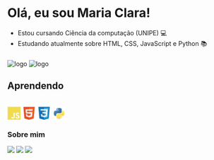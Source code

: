 # Olá, eu sou Maria Clara!


-  Estou cursando Ciência da computação (UNIPE) 💻
-  Estudando atualmente sobre HTML, CSS, JavaScript e Python 📚

###


![logo](https://github-readme-stats.vercel.app/api?username=MaraLeao&theme=omni&show_icons=true)  ![logo](https://github-readme-stats.vercel.app/api/top-langs/?username=MaraLeao&theme=omni&layout=donut)



  ## Aprendendo
  
<div style="display:inline_block;"><br>
    <img align="center" height="30" widht="40" src="https://raw.githubusercontent.com/devicons/devicon/master/icons/javascript/javascript-plain.svg">
    <img align="center" height="30" widht="40" src="https://raw.githubusercontent.com/devicons/devicon/master/icons/html5/html5-original.svg">
    <img align="center" height="30" widht="40" src="https://raw.githubusercontent.com/devicons/devicon/master/icons/css3/css3-original.svg">
    <img align="center" height="30" widht="40" src="https://raw.githubusercontent.com/devicons/devicon/master/icons/python/python-original.svg">
</div>
  
  
  ### Sobre mim
  
<div> 
  <a href="https://instagram.com/mara__leao/" target="_blank"><img src="https://img.shields.io/badge/-Instagram-%23E4405F?style=for-the-badge&logo=instagram&logoColor=white" " target="_blank"></a>
  <a href = "mailto:mariaclagouv@gmail.com"><img src="https://img.shields.io/badge/-Gmail-%23333?style=for-the-badge&logo=gmail&logoColor=white" target="_blank"></a>
  <a href="https://www.linkedin.com/in/maria-clara-gouveia-1218a7124/" target="_blank"><img src="https://img.shields.io/badge/-LinkedIn-%230077B5?style=for-the-badge&logo=linkedin&logoColor=white" target="_blank"></a> 
</div>
